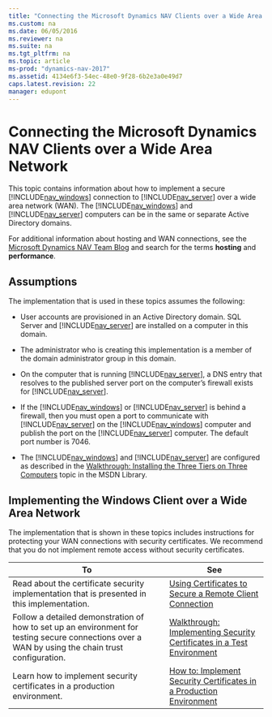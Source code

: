 ```yaml
---
title: "Connecting the Microsoft Dynamics NAV Clients over a Wide Area Network"
ms.custom: na
ms.date: 06/05/2016
ms.reviewer: na
ms.suite: na
ms.tgt_pltfrm: na
ms.topic: article
ms-prod: "dynamics-nav-2017"
ms.assetid: 4134e6f3-54ec-48e0-9f28-6b2e3a0e49d7
caps.latest.revision: 22
manager: edupont
---
```

# Connecting the Microsoft Dynamics NAV Clients over a Wide Area Network
This topic contains information about how to implement a secure [!INCLUDE[nav_windows](includes/nav_windows_md.md)] connection to [!INCLUDE[nav_server](includes/nav_server_md.md)] over a wide area network \(WAN\). The [!INCLUDE[nav_windows](includes/nav_windows_md.md)] and [!INCLUDE[nav_server](includes/nav_server_md.md)] computers can be in the same or separate Active Directory domains.  
  
 For additional information about hosting and WAN connections, see the [Microsoft Dynamics NAV Team Blog](http://go.microsoft.com/fwlink/?LinkId=205395) and search for the terms **hosting** and **performance**.  
  
## Assumptions  
 The implementation that is used in these topics assumes the following:  
  
-   User accounts are provisioned in an Active Directory domain.  SQL Server and [!INCLUDE[nav_server](includes/nav_server_md.md)] are installed on a computer in this domain.  
  
-   The administrator who is creating this implementation is a member of the domain administrator group in this domain.  
  
-   On the computer that is running [!INCLUDE[nav_server](includes/nav_server_md.md)], a DNS entry that resolves to the published server port on the computer’s firewall exists for [!INCLUDE[nav_server](includes/nav_server_md.md)].  
  
-   If the [!INCLUDE[nav_windows](includes/nav_windows_md.md)] or [!INCLUDE[nav_server](includes/nav_server_md.md)] is behind a firewall, then you must open a port to communicate with [!INCLUDE[nav_server](includes/nav_server_md.md)] on the [!INCLUDE[nav_windows](includes/nav_windows_md.md)] computer and publish the port on the [!INCLUDE[nav_server](includes/nav_server_md.md)] computer. The default port number is 7046.  
  
-   The [!INCLUDE[nav_windows](includes/nav_windows_md.md)] and [!INCLUDE[nav_server](includes/nav_server_md.md)] are configured as described in the [Walkthrough: Installing the Three Tiers on Three Computers](http://go.microsoft.com/fwlink/?LinkID=163660) topic in the MSDN Library.  
  
## Implementing the Windows Client  over a Wide Area Network  
 The implementation that is shown in these topics includes instructions for protecting your WAN connections with security certificates. We recommend that you do not implement remote access without security certificates.  
  
|To|See|  
|--------|---------|  
|Read about the certificate security implementation that is presented in this implementation.|[Using Certificates to Secure a Remote Client Connection](Using-Certificates-to-Secure-a-Remote-Client-Connection.md)|  
|Follow a detailed demonstration of how to set up an environment for testing secure connections over a WAN by using the chain trust configuration.|[Walkthrough: Implementing Security Certificates in a Test Environment](Walkthrough:-Implementing-Security-Certificates-in-a-Test-Environment.md)|  
|Learn how to implement security certificates in a production environment.|[How to: Implement Security Certificates in a Production Environment](How-to--Implement-Security-Certificates-in-a-Production-Environment.md)|